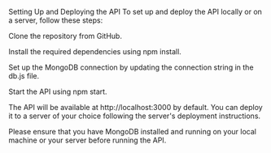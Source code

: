 Setting Up and Deploying the API
To set up and deploy the API locally or on a server, follow these steps:

Clone the repository from GitHub.

Install the required dependencies using npm install.

Set up the MongoDB connection by updating the connection string in the db.js file.

Start the API using npm start.

The API will be available at http://localhost:3000 by default. You can deploy it to a server of your choice following the server's deployment instructions.

Please ensure that you have MongoDB installed and running on your local machine or your server before running the API.
